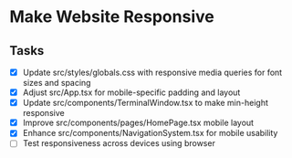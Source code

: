 # Make Website Responsive

## Tasks
- [x] Update src/styles/globals.css with responsive media queries for font sizes and spacing
- [x] Adjust src/App.tsx for mobile-specific padding and layout
- [x] Update src/components/TerminalWindow.tsx to make min-height responsive
- [x] Improve src/components/pages/HomePage.tsx mobile layout
- [x] Enhance src/components/NavigationSystem.tsx for mobile usability
- [ ] Test responsiveness across devices using browser
